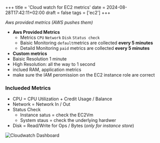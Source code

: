 +++
title = 'Cloud watch for EC2 metrics'
date = 2024-08-28T17:42:11+02:00
draft = false
tags = ['ec2']
+++

*Aws provided metrics (AWS pushes them)*
- **Aws Provided Metrics**
    - Metrics `CPU` `Network` `Disk` `Status check`
    -  Baisic Monitoring `default`metrics are collected **every 5 minutes**
    -  Detaild Monitoring `paid` metrics are collected **every 5 minutes**
- **Custom metrics**
- Baisic Resolution 1 minute
- High Resolution: all the way to 1 second
- inclued RAM, application metrics
- make sure the IAM peromission on the EC2 instance role are correct

### Inclueded Metrics 
- CPU = CPU Utilization + Credit Usage / Balance
- Network = Network In / Out
- Status Check 
    - Instance satus  = check the EC2Vm
    - System staus = check the underlying hardwer
- Disk = Read/Write for Ops / Bytes (*only for instance store*)



![Cloudwatch Dashboard](/Notes/cloud_watch_metrics_dashboard_visual.png)



